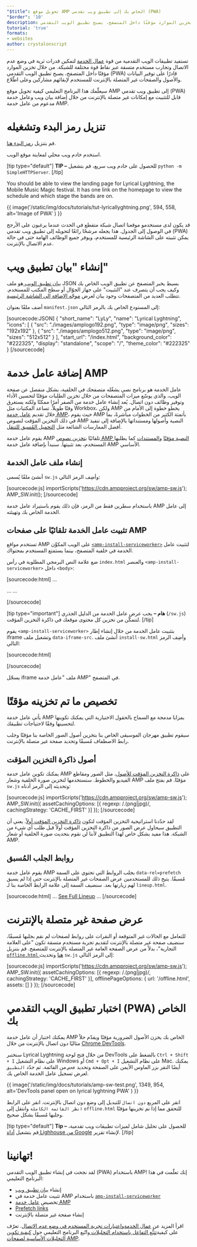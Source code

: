 ```yaml
---
"$title": تحويل موقع AMP الخاص بك إلى تطبيق ويب تقدمي (PWA)
"$order": '10'
description: من خلال تخزين الموارد مؤقتًا داخل المتصفح، يصبح تطبيق الويب التقدمي (PWA) قادرًا على توفير البيانات والأصول والصفحات غير المتصلة بالإنترنت للمستخدم لإبقائهم مشاركين وعلى اطّلاع.
tutorial: 'true'
formats:
- websites
author: crystalonscript
---
```


تستفيد تطبيقات الويب التقدمية من قوة [عمال الخدمة](https://developer.mozilla.org/en-US/docs/Web/API/Service_Worker_API) لتمكين قدرات ثرية في وضع عدم الاتصال وتجارب مستخدم متسقة عبر نقاط قوة مختلفة للشبكة. من خلال تخزين الموارد مؤقتًا داخل المتصفح، يصبح تطبيق الويب التقدمي (PWA) قادرًا على توفير البيانات والأصول والصفحات غير المتصلة بالإنترنت للمستخدم لإبقائهم مشاركين وعلى اطّلاع.

سيعلّمك هذا البرنامج التعليمي كيفية تحويل موقع AMP إلى تطبيق ويب تقدمي (PWA) قابل للتثبيت مع إمكانات غير متصلة بالإنترنت من خلال إضافة بيان ويب وعامل خدمة مدعوم من عامل خدمة AMP.

# تنزيل رمز البدء وتشغيله

قم بتنزيل [رمز البدء هنا](/static/files/tutorials/amptopwa.zip).

استخدم خادم ويب محلي لمعاينة موقع الويب.

[tip type="default"] **TIP –** للحصول على خادم ويب سريع، قم بتشغيل `python -m SimpleHTTPServer`. [/tip]

You should be able to view the landing page for Lyrical Lyghtning, the Mobile Music Magic festival. It has one link on the homepage to view the schedule and which stage the bands are on.

{{ image('/static/img/docs/tutorials/tut-lyricallyghtning.png', 594, 558, alt='Image of PWA' ) }}

قد يكون لدى مستخدمو موقعنا اتصال شبكة متقطع في الحدث عندما يرغبون على الأرجح في الوصول إلى الجدول. هذا يجعله مرشحًا رائعًا لتحويله إلى تطبيق ويب تقدمي (PWA) يمكن تثبيته على الشاشة الرئيسية للمستخدم، ويوفر جميع الوظائف الهامة حتى في حالة عدم الاتصال بالإنترنت.

# إنشاء "بيان تطبيق ويب"

[بيان تطبيق الويب ](https://developers.google.com/web/fundamentals/web-app-manifest/)هو ملف JSON بسيط يخبر المتصفح عن تطبيق الويب الخاص بك وكيف يجب أن يتصرف عند "التثبيت" على جهاز الجوّال أو سطح المكتب للمستخدم. تتطلب العديد من المتصفحات وجود بيان لعرض [موجّه الإضافة إلى الشاشة الرئيسية](https://developers.google.com/web/fundamentals/app-install-banners/).

أضف ملفًا بعنوان `manifest.json` إلى المستودع الخاص بك بالرمز التالي:

[sourcecode:JSON]
{
"short_name": "LyLy",
"name": "Lyrical Lyghtning",
"icons": [
{
"src": "./images/amplogo192.png",
"type": "image/png",
"sizes": "192x192"
},
{
"src": "./images/amplogo512.png",
"type": "image/png",
"sizes": "512x512"
}
],
"start_url": "/index.html",
"background_color": "#222325",
"display": "standalone",
"scope": "/",
"theme_color": "#222325"
}
[/sourcecode]

# إضافة عامل خدمة AMP

عامل الخدمة هو برنامج نصي يشغّله متصفحك في الخلفية، بشكل منفصل عن صفحة الويب، والذي يوسّع ميزات المتصفحات من خلال تخزين الطلبات مؤقتًا لتحسين الأداء وتوفير وظائف دون اتصال. يُعد إنشاء عامل خدمة من الصفر أمرًا ممكنًا ولكنه يستغرق وقتًا طويلاً. تساعد المكتبات مثل Workbox، ولكن AMP يخطو خطوة إلى الأمام من خلال تقديم [عامل خدمة AMP](https://github.com/ampproject/amp-sw)، حيث يقوم AMP بأتمتة الكثير من الخطوات مباشرةً، بما في ذلك التخزين المؤقت لنصوص AMP النصية وأصولها ومستنداتها بالإضافة إلى تنفيذ أفضل الممارسات الشائعة مثل [التحميل المُسبق للتنقل](https://developers.google.com/web/updates/2017/02/navigation-preload).

يقوم عامل خدمة AMP تلقائيًا [بتخزين نصوص AMP النصية مؤقتًا](https://github.com/ampproject/amp-sw/tree/master/src/modules/amp-caching) و[المستندات](https://github.com/ampproject/amp-sw/tree/master/src/modules/document-caching) كما يطلبها المستخدم، بعد تثبيتها. سنبدأ بإضافة عامل خدمة AMP الأساسي.

## إنشاء ملف عامل الخدمة

أنشئ ملفًا يُسمى `sw.js` وأضِف الرمز التالي:

[sourcecode:js]
importScripts('https://cdn.ampproject.org/sw/amp-sw.js');
AMP_SW.init();
[/sourcecode]

باستخدام سطرين فقط من الرمز، فإن ذلك يقوم باستيراد عامل خدمة AMP إلى عامل الخدمة الخاص بك وتهيئته.

## تثبيت عامل الخدمة تلقائيًا على صفحات AMP

تستخدم مواقع AMP على الويب المكوِّن [`<amp-install-serviceworker>`](../../../documentation/components/reference/amp-install-serviceworker.md) لتثبيت عامل الخدمة في خلفية المتصفح، بينما يستمتع المستخدم بمحتواك.

ضع علامة النص البرمجي المطلوبة في رأس `index.html` والعنصر `<amp-install-serviceworker>` داخل `<body>`:

[sourcecode:html]
…

<script async custom-element="amp-install-serviceworker" src="https://cdn.ampproject.org/v0/amp-install-serviceworker-0.1.js"></script>

…
...
<amp-install-serviceworker src="/sw.js"
           data-iframe-src="install-sw.html"
           layout="nodisplay">
</amp-install-serviceworker>

</body>
[/sourcecode]

[tip type="important"] **هام –** يجب عرض عامل الخدمة من الدليل الجذري (`/sw.js`) لتتمكّن من تخزين كل محتوى موقعك في ذاكرة التخزين المؤقت. [/tip]

يقوم `<amp-install-serviceworker>` بتثبيت عامل الخدمة من خلال إنشاء إطار iframe وتشغيل ملف `data-iframe-src`. أنشئ ملف `install-sw.html` وأضِف الرمز التالي:

[sourcecode:html]

<!doctype html>
<title>installing service worker</title>
<script type='text/javascript'>
 if('serviceWorker' in navigator) {
   navigator.serviceWorker.register('./sw.js');
 };
</script>
[/sourcecode]

يسجّل iframe ملف "عامل خدمة AMP" في المتصفح.

# تخصيص ما تم تخزينه مؤقتًا

يأتي عامل خدمة AMP بمزايا مدمجة مع السماح بالحقول الاختيارية التي يمكنك تكوينها لتحسينها وفقًا لاحتياجات تطبيقك.

سيقوم تطبيق مهرجان الموسيقى الخاص بنا بتخزين أصول الصور الخاصة بنا مؤقتًا وجلب رابط الاصطفاف مُسبقًا وتحديد صفحة غير متصلة بالإنترنت.

## أصول ذاكرة التخزين المؤقت

يمكنك تكوين عامل خدمة AMP على [ذاكرة التخزين المؤقت للأصول](https://github.com/ampproject/amp-sw/tree/master/src/modules/asset-caching)، مثل الصور ومقاطع الفيديو والخطوط. سنستخدمها لتخزين صورة الخلفية وشعار AMP مؤقتًا. قم بفتح ملف `sw.js` وتحديثه إلى الرمز أدناه:

[sourcecode:js]
importScripts('https://cdn.ampproject.org/sw/amp-sw.js');
AMP_SW.init({
assetCachingOptions: [{
regexp: /\.(png|jpg)/,
cachingStrategy: 'CACHE_FIRST'
}]
});
[/sourcecode]

لقد حدّدنا استراتيجية التخزين المؤقت لتكون [ذاكرة التخزين المؤقت أولاً](https://developers.google.com/web/fundamentals/instant-and-offline/offline-cookbook/#cache-falling-back-to-network). يعني أن التطبيق سيحاول عرض الصور من ذاكرة التخزين المؤقت أولاً قبل طلب أي شيء من الشبكة. هذا مفيد بشكل خاص لهذا التطبيق لأننا لن نقوم بتحديث صورة الخلفية أو شعار AMP.

## روابط الجلب المُسبق

يقوم عامل خدمة AMP بجلب الروابط التي تحتوي على السمة `data-rel=prefetch` مُسبقًا. يتيح ذلك للمستخدمين عرض الصفحات غير المتصلة بالإنترنت حتى إذا لم يسبق لهم زيارتها بعد. سنضيف السمة إلى علامة الرابط الخاصة بنا لـ `lineup.html`.

[sourcecode:html]
...
<a href="/lineup.html" data-rel="prefetch">See Full Lineup</a>
...
[/sourcecode]

# عرض صفحة غير متصلة بالإنترنت

للتعامل مع الحالات غير المتوقعة أو النقرات على روابط لصفحات لم نقم بجلبها مُسبقًا، سنضيف صفحة غير متصلة بالإنترنت لتقديم تجربة مستخدم متسقة تكون "على العلامة التجارية"، بدلاً من عرض الصفحة العامة غير المتصلة بالإنترنت للمتصفح. قم بتنزيل [`offline.html` هنا](/static/files/tutorials/offline.zip) وتحديث `sw.js` إلى الرمز التالي:

[sourcecode:js]
importScripts('https://cdn.ampproject.org/sw/amp-sw.js');
AMP_SW.init({
assetCachingOptions: [{
regexp: /\.(png|jpg)/,
cachingStrategy: 'CACHE_FIRST'
}],
offlinePageOptions: {
url: '/offline.html',
assets: []
}
});
[/sourcecode]

# اختبار تطبيق الويب التقدمي (PWA) الخاص بك

يمكنك اختبار أن عامل خدمة AMP الخاص بك يخزن الأصول الضرورية مؤقتًا ويقدّم حلاً مثاليًا دون اتصال بالإنترنت من خلال [Chrome DevTools](https://developers.google.com/web/tools/chrome-devtools/progressive-web-apps).

سنختبر Lyrical Lyghtning من خلال فتح لوحة DevTools بالضغط على `Ctrl + Shift + I` على نظام التشغيل Windows أو `Cmd + Opt + I` على نظام التشغيل Mac.  يمكنك أيضًا النقر بزر الماوس الأيمن على الصفحة وتحديد `فحص` من القائمة. ثم حدّد `التطبيق` لعرض تسجيل عامل الخدمة الخاص بك.

{{ image('/static/img/docs/tutorials/amp-sw-test.png', 1349, 954, alt='DevTools panel open on lyrical lyghtning PWA' ) }}

انقر على المربع `دون اتصال` للتبديل إلى وضع دون اتصال بالإنترنت. انقر على الرابط `انظر القائمة الكاملة` وانتقل إلى `offline.html` للتحقق مما إذا تم تخزينها مؤقتًا وجلبها مُسبقًا بشكل صحيح.

[tip type="default"] **Tip –** للحصول على تحليل شامل لميزات تطبيقات ويب تقدمية، قم بتشغيل [أداة Lighhouse من Google](https://developers.google.com/web/ilt/pwa/lighthouse-pwa-analysis-tool) لإنشاء تقرير. [/tip]

# تهانينا!

لقد نجحت في إنشاء تطبيق الويب التقدمي (PWA) باستخدام AMP! إنك تعلّمت في هذا البرنامج التعليمي:

- إنشاء [بيان تطبيق ويب](https://developers.google.com/web/fundamentals/web-app-manifest/)
- تثبيت عامل خدمة في AMP باستخدام [`amp-install-serviceworker`](../../../documentation/components/reference/amp-install-serviceworker.md)
- تخصيص [عامل خدمة AMP ](https://amp.dev/documentation/guides-and-tutorials/optimize-and-measure/amp-as-pwa.html)
- [Prefetch links ](https://developer.mozilla.org/en-US/docs/Web/HTTP/Link_prefetching_FAQ)
- إنشاء صفحة غير متصلة بالإنترنت

اقرأ المزيد عن [عمال الخدمة](https://amp.dev/documentation/guides-and-tutorials/optimize-and-measure/amp-as-pwa.html)و[اعتبارات تجربة المستخدم في وضع عدم الاتصال](https://developers.google.com/web/fundamentals/instant-and-offline/offline-ux). تعرّف على كيفية[تتبُّع التفاعل باستخدام التحليلات ](https://amp.dev/documentation/guides-and-tutorials/optimize-measure/configure-analytics/index.html)واتّبع البرنامج التعليمي حول [كيفية تكوين التحليلات الأساسية لصفحات AMP](https://amp.dev/documentation/guides-and-tutorials/optimize-and-measure/tracking-engagement.html).
